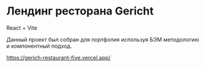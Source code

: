# Лендинг ресторана  Gericht

React + Vite

Данный проект был собран для портфолия используя БЭМ методологию и компонентный подход.

https://gerich-restaurant-five.vercel.app/
